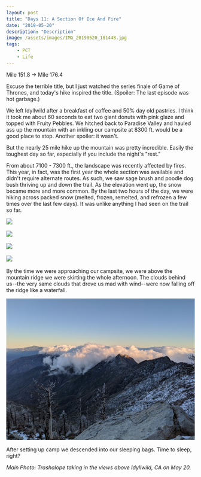 ```yaml
---
layout: post
title: "Days 11: A Section Of Ice And Fire"
date: "2019-05-20"
description: "Description"
image: /assets/images/IMG_20190520_181448.jpg
tags:
    - PCT
    - Life
---
```

Mile 151.8 -> Mile 176.4

Excuse the terrible title, but I just watched the series finale of Game of Thrones, and today's hike  inspired the title. (Spoiler: The last episode was hot garbage.)

We left Idyllwild after a breakfast of coffee and 50% day old pastries. I think it took me about 60 seconds to eat two giant donuts with pink glaze and topped with Fruity Pebbles. We hitched back to Paradise Valley and hauled ass up the mountain with an inkling our campsite at 8300 ft. would be a good place to stop. Another spoiler: it wasn't. 

But the nearly 25 mile hike up the mountain was pretty incredible. Easily the toughest day so far, especially if you include the night's "rest."

From about 7100 - 7300 ft., the landscape was recently affected by fires. This year, in fact, was the first year the whole section was available and didn't require alternate routes. As such, we saw sage brush and poodle dog bush thriving up and down the trail. As the elevation went up, the snow became more and more common. By the last two hours of the day, we were hiking across packed snow (melted, frozen, remelted, and refrozen a few times over the last few days). It was unlike anything I had seen on the trail so far.

![](/assets/images/IMG_20190520_160156.jpg)

![](/assets/images/MVIMG_20190520_163508.jpg)

![](/assets/images/IMG_20190520_174133_1.jpg)

![](/assets/images/IMG_20190520_184432.jpg)

By the time we were approaching our campsite, we were above the mountain ridge we were skirting the whole afternoon. The clouds behind us--the very same clouds that drove us mad with wind--were now falling off the ridge like a waterfall.

![](/assets/images/IMG_20190520_192500.jpg)

After setting up camp we descended into our sleeping bags. Time to sleep, right?

*Main Photo: Trashalope taking in the views above Idyllwild, CA on May 20.*
